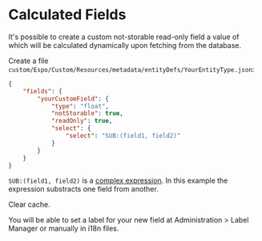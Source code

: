 # Calculated Fields

It's possible to create a custom not-storable read-only field a value of which will be calculated dynamically upon fetching from the database.

Create a file `custom/Espo/Custom/Resources/metadata/entityDefs/YourEntityType.json`:

```json
{
    "fields": {
        "yourCustomField": {
            "type": "float",
            "notStorable": true,
            "readOnly": true,
            "select": {
                "select": "SUB:(field1, field2)"
            }
        }
    }
}
```

`SUB:(field1, field2)` is a [complex expression](../user-guide/complex-expressions.md). In this example the expression substracts one field from another.

Clear cache.

You will be able to set a label for your new field at Administration > Label Manager or manually in i18n files.
